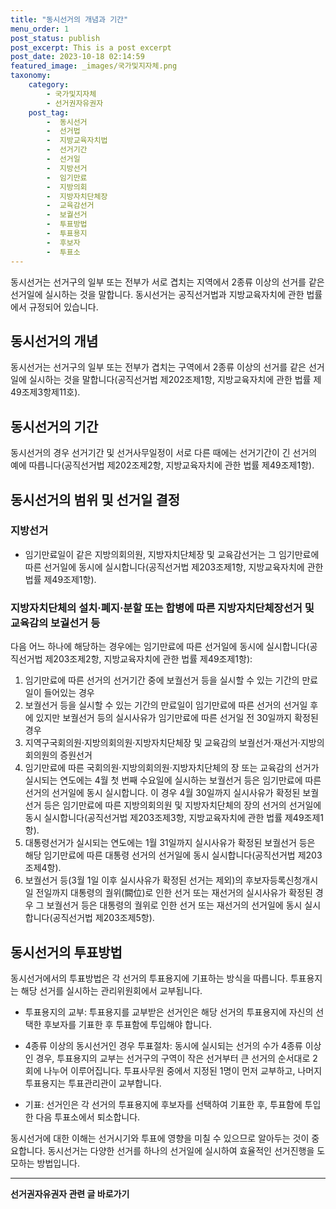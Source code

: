 ```yaml
---
title: "동시선거의 개념과 기간"
menu_order: 1
post_status: publish
post_excerpt: This is a post excerpt
post_date: 2023-10-18 02:14:59
featured_image: _images/국가및지자체.png
taxonomy:
    category:
        - 국가및지자체
        - 선거권자유권자
    post_tag:
        -  동시선거
        -  선거법
        -  지방교육자치법
        -  선거기간
        -  선거일
        -  지방선거
        -  임기만료
        -  지방의회
        -  지방자치단체장
        -  교육감선거
        -  보궐선거
        -  투표방법
        -  투표용지
        -  후보자
        -  투표소
---
```



동시선거는 선거구의 일부 또는 전부가 서로 겹치는 지역에서 2종류 이상의 선거를 같은 선거일에 실시하는 것을 말합니다. 동시선거는 공직선거법과 지방교육자치에 관한 법률에서 규정되어 있습니다.

## 동시선거의 개념

동시선거는 선거구의 일부 또는 전부가 겹치는 구역에서 2종류 이상의 선거를 같은 선거일에 실시하는 것을 말합니다(공직선거법 제202조제1항, 지방교육자치에 관한 법률 제49조제3항제11호).

## 동시선거의 기간

동시선거의 경우 선거기간 및 선거사무일정이 서로 다른 때에는 선거기간이 긴 선거의 예에 따릅니다(공직선거법 제202조제2항, 지방교육자치에 관한 법률 제49조제1항).

## 동시선거의 범위 및 선거일 결정

### 지방선거

- 임기만료일이 같은 지방의회의원, 지방자치단체장 및 교육감선거는 그 임기만료에 따른 선거일에 동시에 실시합니다(공직선거법 제203조제1항, 지방교육자치에 관한 법률 제49조제1항).

### 지방자치단체의 설치·폐지·분할 또는 합병에 따른 지방자치단체장선거 및 교육감의 보궐선거 등

다음 어느 하나에 해당하는 경우에는 임기만료에 따른 선거일에 동시에 실시합니다(공직선거법 제203조제2항, 지방교육자치에 관한 법률 제49조제1항):

1. 임기만료에 따른 선거의 선거기간 중에 보궐선거 등을 실시할 수 있는 기간의 만료일이 들어있는 경우
2. 보궐선거 등을 실시할 수 있는 기간의 만료일이 임기만료에 따른 선거의 선거일 후에 있지만 보궐선거 등의 실시사유가 임기만료에 따른 선거일 전 30일까지 확정된 경우
3. 지역구국회의원·지방의회의원·지방자치단체장 및 교육감의 보궐선거·재선거·지방의회의원의 증원선거
4. 임기만료에 따른 국회의원·지방의회의원·지방자치단체의 장 또는 교육감의 선거가 실시되는 연도에는 4월 첫 번째 수요일에 실시하는 보궐선거 등은 임기만료에 따른 선거의 선거일에 동시 실시합니다. 이 경우 4월 30일까지 실시사유가 확정된 보궐선거 등은 임기만료에 따른 지방의회의원 및 지방자치단체의 장의 선거의 선거일에 동시 실시합니다(공직선거법 제203조제3항, 지방교육자치에 관한 법률 제49조제1항).
5. 대통령선거가 실시되는 연도에는 1월 31일까지 실시사유가 확정된 보궐선거 등은 해당 임기만료에 따른 대통령 선거의 선거일에 동시 실시합니다(공직선거법 제203조제4항).
6. 보궐선거 등(3월 1일 이후 실시사유가 확정된 선거는 제외)의 후보자등록신청개시일 전일까지 대통령의 궐위(闕位)로 인한 선거 또는 재선거의 실시사유가 확정된 경우 그 보궐선거 등은 대통령의 궐위로 인한 선거 또는 재선거의 선거일에 동시 실시합니다(공직선거법 제203조제5항).

## 동시선거의 투표방법

동시선거에서의 투표방법은 각 선거의 투표용지에 기표하는 방식을 따릅니다. 투표용지는 해당 선거를 실시하는 관리위원회에서 교부됩니다.

- 투표용지의 교부: 투표용지를 교부받은 선거인은 해당 선거의 투표용지에 자신의 선택한 후보자를 기표한 후 투표함에 투입해야 합니다.

- 4종류 이상의 동시선거인 경우 투표절차: 동시에 실시되는 선거의 수가 4종류 이상인 경우, 투표용지의 교부는 선거구의 구역이 작은 선거부터 큰 선거의 순서대로 2회에 나누어 이루어집니다. 투표사무원 중에서 지정된 1명이 먼저 교부하고, 나머지 투표용지는 투표관리관이 교부합니다.

- 기표: 선거인은 각 선거의 투표용지에 후보자를 선택하여 기표한 후, 투표함에 투입한 다음 투표소에서 퇴소합니다.

동시선거에 대한 이해는 선거시기와 투표에 영향을 미칠 수 있으므로 알아두는 것이 중요합니다. 동시선거는 다양한 선거를 하나의 선거일에 실시하여 효율적인 선거진행을 도모하는 방법입니다.
<!-- wp:separator -->
<hr class="wp-block-separator has-alpha-channel-opacity"/>
<!-- /wp:separator -->

<!-- wp:group {"backgroundColor":"base","layout":{"type":"constrained"}} -->
<div class="wp-block-group has-base-background-color has-background"><!-- wp:paragraph {"align":"center","fontSize":"large"} -->
<p class="has-text-align-center has-large-font-size"><strong>선거권자유권자 관련 글 바로가기</strong></p>
<!-- /wp:paragraph -->


<!-- wp:latest-posts
{"categories":[{"id":7202,"count":19,"description":"","link":"https://uknowlaw.com/category/%ec%84%a0%ea%b1%b0%ea%b6%8c%ec%9e%90%ec%9c%a0%ea%b6%8c%ec%9e%90/","name":"선거권자유권자","slug":"선거권자유권자","taxonomy":"category","parent":0,"meta":[],"_links":{"self":[{"href":"https://uknowlaw.com/wp-json/wp/v2/categories/7202"}],"collection":[{"href":"https://uknowlaw.com/wp-json/wp/v2/categories"}],"about":[{"href":"https://uknowlaw.com/wp-json/wp/v2/taxonomies/category"}],"wp:post_type":[{"href":"https://uknowlaw.com/wp-json/wp/v2/posts?categories=7202"}],"curies":[{"name":"wp","href":"https://api.w.org/{rel}","templated":true}]}}],"postsToShow":100,"excerptLength":28,"postLayout":"grid","columns":2,"featuredImageAlign":"left","featuredImageSizeSlug":"large","fontSize":"medium"} /--></div>
<!-- /wp:group -->
